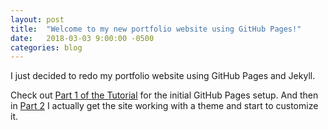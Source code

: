 ```yaml
---
layout: post
title:  "Welcome to my new portfolio website using GitHub Pages!"
date:   2018-03-03 9:00:00 -0500
categories: blog
---
```

I just decided to redo my portfolio website using GitHub Pages and Jekyll.

Check out [Part 1 of the Tutorial][Part-1-of-Tutorial] for the initial GitHub Pages setup. And then in [Part 2][Part-2-of-Tutorial] I actually get the site working with a theme and start to customize it.

[Part-1-of-Tutorial]:   https://public.3.basecamp.com/p/rs9ZgUv797jiFNaqY82dFDdS
[Part-2-of-Tutorial]:   https://public.3.basecamp.com/p/zK9DK5XmCU5jnk2NHi1GfriU

